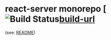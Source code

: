 # react-server monorepo [![Build Status][build-badge-img][build-url]

(see: [README](packages/react-server/README.md))

[build-badge-img]: https://travis-ci.org/redfin/react-server.png?branch=master
[build-url]: https://travis-ci.org/robatron/gulp-chug
